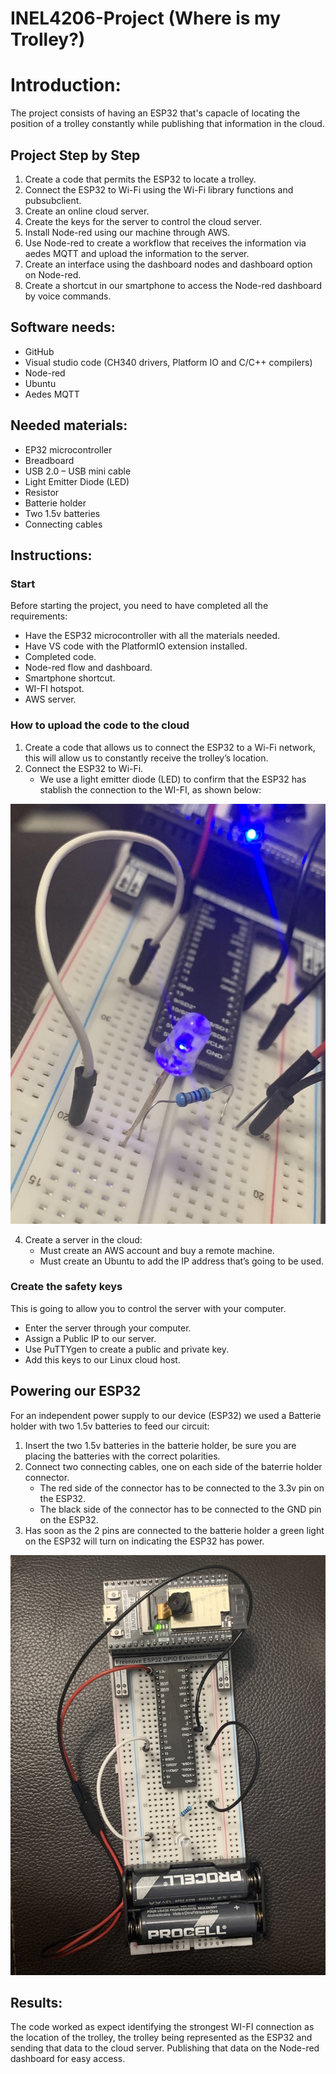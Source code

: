 # INEL4206-Project (Where is my Trolley?)

# Introduction:

The project consists of having an ESP32 that's capacle of locating the position of a trolley constantly while publishing that information in the cloud.

## Project Step by Step	
1.	Create a code that permits the ESP32 to locate a trolley.
2.	Connect the ESP32 to Wi-Fi using the Wi-Fi library functions and pubsubclient.
3.	Create an online cloud server.
4.	Create the keys for the server to control the cloud server.
5.	Install Node-red using our machine through AWS.
6.	Use Node-red to create a workflow that receives the information via aedes MQTT and upload the information to the server.
7.	Create an interface using the dashboard nodes and dashboard option on Node-red.
8.	Create a shortcut in our smartphone to access the Node-red dashboard by voice commands.

## Software needs:
-	GitHub
-	Visual studio code (CH340 drivers, Platform IO and C/C++ compilers)
-	Node-red
-	Ubuntu
-	Aedes MQTT

## Needed materials:
-	EP32 microcontroller
-	Breadboard
-	USB 2.0 – USB mini cable
-	Light Emitter Diode (LED)
-	Resistor
-	Batterie holder
-	Two 1.5v batteries
-	Connecting cables

## Instructions:
### Start
Before starting the project, you need to have completed all the requirements:
-	Have the ESP32 microcontroller with all the materials needed.
-	Have VS code with the PlatformIO extension installed.
-	Completed code.
-	Node-red flow and dashboard.
-	Smartphone shortcut.
-	WI-FI hotspot.
-	AWS server.

### How to upload the code to the cloud
1. Create a code that allows us to connect the ESP32 to a Wi-Fi network, this will allow us to constantly receive the trolley’s location.
2. Connect the ESP32 to Wi-Fi.
   -  We use a light emitter diode (LED) to confirm that the ESP32 has stablish the connection to the WI-FI, as shown below:

![Wifi connection](https://github.com/Vica17INEL/INEL4206-Proyect/blob/main/WIFI_Connected.jpg)

4. Create a server in the cloud:
   -  Must create an AWS account and buy a remote machine.
   -  Must create an Ubuntu to add the IP address that’s going to be used.

### Create the safety keys
This is going to allow you to control the server with your computer.
-	Enter the server through your computer.
-  Assign a Public IP to our server.
-  Use PuTTYgen to create a public and private key.
-  Add this keys to our Linux cloud host.

## Powering our ESP32

For an independent power supply to our device (ESP32) we used a Batterie holder with two 1.5v batteries to feed our circuit:

1. Insert the two 1.5v batteries in the batterie holder, be sure you are placing the batteries with the correct polarities.
2. Connect two connecting cables, one on each side of the baterrie holder connector.
   -  The red side of the connector has to be connected to the 3.3v pin on the ESP32.
   -  The black side of the connector has to be connected to the GND pin on the ESP32.
4. Has soon as the 2 pins are connected to the batterie holder a green light on the ESP32 will turn on indicating the ESP32 has power.

![](https://github.com/Vica17INEL/INEL4206-Proyect/blob/main/PowerSupply_Connection.jpg)


## Results:
The code worked as expect identifying the strongest WI-FI connection as the location of the trolley, the trolley being represented as the ESP32 and sending that data to the cloud server. Publishing that data on the Node-red dashboard for easy access.
